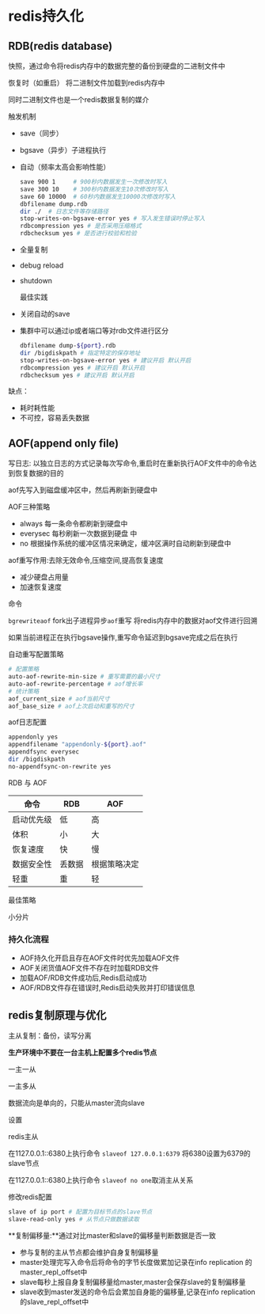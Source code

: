 # redis持久化

## RDB(redis database)

快照，通过命令将redis内存中的数据完整的备份到硬盘的二进制文件中

恢复时（如重启） 将二进制文件加载到redis内存中

同时二进制文件也是一个redis数据复制的媒介 



触发机制

- save（同步）

- bgsave（异步）子进程执行

- 自动（频率太高会影响性能）

  ```bash
  save 900 1     # 900秒内数据发生一次修改时写入
  save 300 10    # 300秒内数据发生10次修改时写入
  save 60 10000  # 60秒内数据发生10000次修改时写入
  dbfilename dump.rdb
  dir ./  # 日志文件等存储路径
  stop-writes-on-bgsave-error yes # 写入发生错误时停止写入
  rdbcompression yes # 是否采用压缩格式
  rdbchecksum yes # 是否进行校验和检验
  ```

- 全量复制

- debug reload 

- shutdown



  最佳实践

- 关闭自动的save

- 集群中可以通过ip或者端口等对rdb文件进行区分

  ```bash
  dbfilename dump-${port}.rdb
  dir /bigdiskpath # 指定特定的保存地址
  stop-writes-on-bgsave-error yes # 建议开启 默认开启
  rdbcompression yes # 建议开启 默认开启
  rdbchecksum yes # 建议开启 默认开启
  ```

缺点：

- 耗时耗性能
- 不可控，容易丢失数据



## AOF(append only file)

写日志: 以独立日志的方式记录每次写命令,重启时在重新执行AOF文件中的命令达到恢复数据的目的

aof先写入到磁盘缓冲区中，然后再刷新到硬盘中

AOF三种策略

- always  每一条命令都刷新到硬盘中
- everysec 每秒刷新一次数据到硬盘 中
- no 根据操作系统的缓冲区情况来确定，缓冲区满时自动刷新到硬盘中

aof重写作用:去除无效命令,压缩空间,提高恢复速度

- 减少硬盘占用量
- 加速恢复速度

命令

``bgrewriteaof`` fork出子进程异步``aof``重写  将redis内存中的数据对aof文件进行回溯

如果当前进程正在执行bgsave操作,重写命令延迟到bgsave完成之后在执行

自动重写配置策略

```bash
# 配置策略
auto-aof-rewrite-min-size # 重写需要的最小尺寸
auto-aof-rewrite-percentage # aof增长率
# 统计策略
aof_current_size # aof当前尺寸
aof_base_size # aof上次启动和重写的尺寸
```

aof日志配置

```bash
appendonly yes
appendfilename "appendonly-${port}.aof"
appendfsync everysec
dir /bigdiskpath
no-appendfsync-on-rewrite yes
```

RDB 与 AOF

| 命令       | RDB    | AOF          |
| ---------- | ------ | ------------ |
| 启动优先级 | 低     | 高           |
| 体积       | 小     | 大           |
| 恢复速度   | 快     | 慢           |
| 数据安全性 | 丢数据 | 根据策略决定 |
| 轻重       | 重     | 轻           |

最佳策略

小分片

### 持久化流程

- AOF持久化开启且存在AOF文件时优先加载AOF文件
- AOF关闭货值AOF文件不存在时加载RDB文件
- 加载AOF/RDB文件成功后,Redis启动成功
- AOF/RDB文件存在错误时,Redis启动失败并打印错误信息

## redis复制原理与优化

主从复制：备份，读写分离 

**生产环境中不要在一台主机上配置多个redis节点**

一主一从

一主多从

数据流向是单向的，只能从master流向slave

设置

redis主从

在1127.0.0.1::6380上执行命令 ``slaveof 127.0.0.1:6379`` 将6380设置为6379的slave节点

在1127.0.0.1::6380上执行命令 ``slaveof no one``取消主从关系

修改redis配置

```bash
slave of ip port # 配置为目标节点的slave节点
slave-read-only yes # 从节点只做数据读取
```

**复制偏移量:**通过对比master和slave的偏移量判断数据是否一致

- 参与复制的主从节点都会维护自身复制偏移量
- master处理完写入命令后将命令的字节长度做累加记录在info replication 的master_repl_offset中
- slave每秒上报自身复制偏移量给master,master会保存slave的复制偏移量
- slave收到master发送的命令后会累加自身能的偏移量,记录在info replication 的slave_repl_offset中

